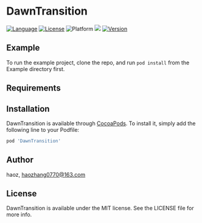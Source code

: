 # DawnTransition

[![Language](https://img.shields.io/badge/Language-%20Swift%20-orange.svg)](https://travis-ci.org/snail-z/DawnTransition)
[![License](https://img.shields.io/badge/license-MIT-blue.svg)](http://cocoapods.org/pods/DawnTransition)
![Platform](https://img.shields.io/badge/platforms-iOS%2013.0%20%20-F28D.svg)
<a href="https://swift.org/package-manager/"><img src="https://img.shields.io/badge/SPM-supported-DE5C43.svg?style=flat"></a>
[![Version](https://img.shields.io/cocoapods/v/DawnTransition.svg?style=flat)](https://cocoapods.org/pods/DawnTransition)


## Example

To run the example project, clone the repo, and run `pod install` from the Example directory first.

## Requirements

## Installation

DawnTransition is available through [CocoaPods](https://cocoapods.org). To install
it, simply add the following line to your Podfile:

```ruby
pod 'DawnTransition'
```

## Author

haoz, haozhang0770@163.com

## License

DawnTransition is available under the MIT license. See the LICENSE file for more info.
